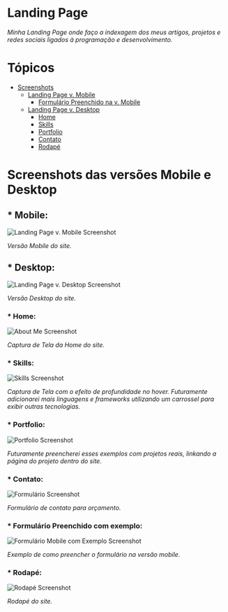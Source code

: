 # Landing Page 

*Minha Landing Page onde faço a indexagem dos meus artigos, projetos e redes sociais ligados à programação e  desenvolvimento.*

# Tópicos

- [Screenshots](#screenshots-das-versões-mobile-e-desktop)
    - [Landing Page v. Mobile](#mobile)
        - [Formulário Preenchido na v. Mobile](#-formulário-preenchido-com-exemplo)
    - [Landing Page v. Desktop](#-desktop)
        - [Home](#-home)
        - [Skills](#-skills)
        - [Portfolio](#-portfolio)
        - [Contato](#-contato)
        - [Rodapé](#-rodapé)

# Screenshots das versões Mobile e Desktop

## * Mobile:

![Landing Page v. Mobile Screenshot](./images/readme/lp-mobile-scr.jpeg)

*Versão Mobile do site.*

## * Desktop:

![Landing Page v. Desktop Screenshot](./images/readme/lp-desktop-scr.jpeg)

*Versão Desktop do site.*

### * Home:

![About Me Screenshot](./images/readme/aboutme-scr.jpeg)

*Captura de Tela da Home do site.*

### * Skills:

![Skills Screenshot](./images/readme/skills-scr.jpeg)

*Captura de Tela com o efeito de profundidade no hover. Futuramente adicionarei mais linguagens e frameworks utilizando um carrossel para exibir outras tecnologias.*

### * Portfolio:

![Portfolio Screenshot](./images/readme/portfolio-scr.jpeg)

*Futuramente preencherei esses exemplos com projetos reais, linkando a página do projeto dentro do site.*

### * Contato:

![Formulário Screenshot](./images/readme/contactme-dsktp-scr.jpeg)

*Formulário de contato para orçamento.*

### * Formulário Preenchido com exemplo:

![Formulário Mobile com Exemplo Screenshot](./images/readme/contactme-scr.jpeg)

*Exemplo de como preencher o formulário na versão mobile.*

### * Rodapé:

![Rodapé Screenshot](./images/readme/footer-scr.jpeg)

*Rodapé do site.*
